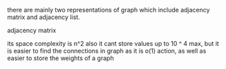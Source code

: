 there are mainly two representations of graph  which include adjacency matrix and adjacency list.

adjacency matrix 

its space complexity is n^2  also it cant store values up to 10 ^ 4 max, but it is easier to find the connections in graph as it is o(1) action, as well as easier to store the weights of a graph 